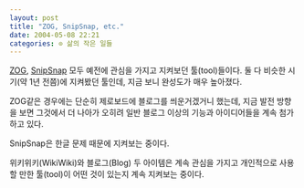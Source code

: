 ```yaml
---
layout: post
title: "ZOG, SnipSnap, etc."
date: 2004-05-08 22:21
categories: ⊙ 삶의 작은 일들
---
```


[ZOG](http://zog.co.kr), [SnipSnap](http://snipsnap.org/space/start) 모두 예전에 관심을 가지고 지켜보던 툴(tool)들이다. 둘 다 비슷한 시기(약 1년 전쯤)에 지켜봤던 툴인데, 지금 보니 완성도가 매우 높아졌다.

ZOG같은 경우에는 단순히 제로보드에 블로그를 씌운거겠거니 했는데, 지금 발전 방향을 보면 그것에서 더 나아가 오히려 일반 블로그 이상의 기능과 아이디어들을 계속 첨가하고 있다.

SnipSnap은 한글 문제 때문에 지켜보는 중이다.

위키위키(WikiWiki)와 블로그(Blog) 두 아이템은 계속 관심을 가지고 개인적으로 사용할 만한 툴(tool)이 어떤 것이 있는지 계속 지켜보는 중이다.

       
